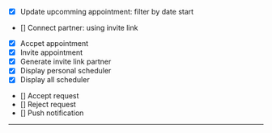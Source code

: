 -   [x] Update upcomming appointment: filter by date start
-   [] Connect partner: using invite link
-   [x] Accpet appointment
-   [x] Invite appointment
-   [x] Generate invite link partner
-   [x] Display personal scheduler
-   [x] Display all scheduler
-   [] Accept request
-   [] Reject request
-   [] Push notification
---
